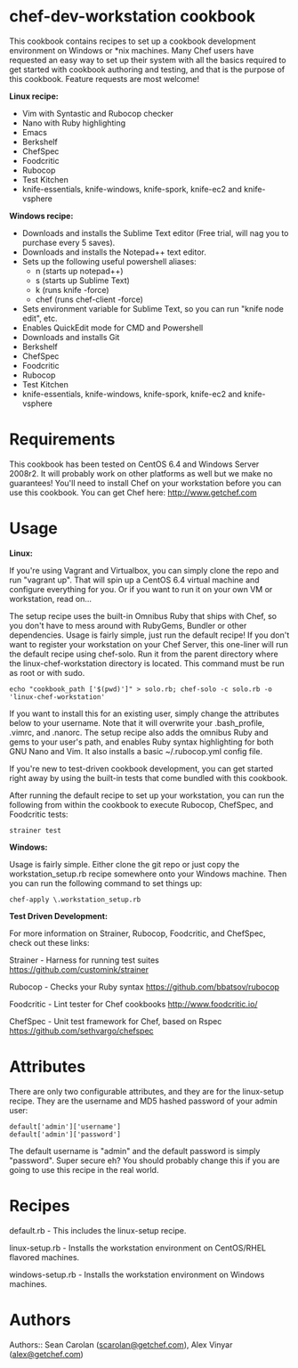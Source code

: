 # chef-dev-workstation cookbook
This cookbook contains recipes to set up a cookbook development environment on Windows or *nix machines.  Many Chef users have requested an easy way to set up their system with all the basics required to get started with cookbook authoring and testing, and that is the purpose of this cookbook. Feature requests are most welcome!

**Linux recipe:**
* Vim with Syntastic and Rubocop checker
* Nano with Ruby highlighting
* Emacs
* Berkshelf
* ChefSpec
* Foodcritic
* Rubocop
* Test Kitchen
* knife-essentials, knife-windows, knife-spork, knife-ec2 and knife-vsphere

**Windows recipe:**
* Downloads and installs the Sublime Text editor (Free trial, will nag you to purchase every 5 saves).
* Downloads and installs the Notepad++ text editor.
* Sets up the following useful powershell aliases:
  + n (starts up notepad++)
  + s (starts up Sublime Text)
  + k (runs knife -force)
  + chef (runs chef-client -force)
* Sets environment variable for Sublime Text, so you can run "knife node edit", etc.
* Enables QuickEdit mode for CMD and Powershell
* Downloads and installs Git
* Berkshelf
* ChefSpec
* Foodcritic
* Rubocop
* Test Kitchen
* knife-essentials, knife-windows, knife-spork, knife-ec2 and knife-vsphere

# Requirements
This cookbook has been tested on CentOS 6.4 and Windows Server 2008r2. It will probably work on other platforms as well but we make no guarantees! You'll need to install Chef on your workstation before you can use this cookbook.  You can get Chef here:  http://www.getchef.com

# Usage
**Linux:**

If you're using Vagrant and Virtualbox, you can simply clone the repo and run "vagrant up".  That will spin up a CentOS 6.4 virtual machine and configure everything for you.  Or if you want to run it on your own VM or workstation, read on...

The setup recipe uses the built-in Omnibus Ruby that ships with Chef, so you don't have to mess around with RubyGems, Bundler or other dependencies. Usage is fairly simple, just run the default recipe! If you don't want to register your workstation on your Chef Server, this one-liner will run the default recipe using chef-solo. Run it from the parent directory where the linux-chef-workstation directory is located. This command must be run as root or with sudo.

```
echo "cookbook_path ['$(pwd)']" > solo.rb; chef-solo -c solo.rb -o 'linux-chef-workstation'
```

If you want to install this for an existing user, simply change the attributes below to your username. Note that it will overwrite your .bash\_profile, .vimrc, and .nanorc. The setup recipe also adds the omnibus Ruby and gems to your user's path, and enables Ruby syntax highlighting for both GNU Nano and Vim. It also installs a basic ~/.rubocop.yml config file.

If you're new to test-driven cookbook development, you can get started right away by using the built-in tests that come bundled with this cookbook. 

After running the default recipe to set up your workstation, you can run the following from within the cookbook to execute Rubocop, ChefSpec, and Foodcritic tests:

```
strainer test
```

**Windows:**

Usage is fairly simple.  Either clone the git repo or just copy the workstation_setup.rb recipe somewhere onto your Windows machine.  Then you can run the following command to set things up:

```
chef-apply \.workstation_setup.rb
```

**Test Driven Development:**

For more information on Strainer, Rubocop, Foodcritic, and ChefSpec, check out these links:

Strainer - Harness for running test suites
https://github.com/customink/strainer

Rubocop - Checks your Ruby syntax
https://github.com/bbatsov/rubocop

Foodcritic - Lint tester for Chef cookbooks
http://www.foodcritic.io/

ChefSpec - Unit test framework for Chef, based on Rspec
https://github.com/sethvargo/chefspec


# Attributes
There are only two configurable attributes, and they are for the linux-setup recipe. They are the username and MD5 hashed password of your admin user:

```
default['admin']['username']
default['admin']['password']
```

The default username is "admin" and the default password is simply "password". Super secure eh? You should probably change this if you are going to use this recipe in the real world.

# Recipes
default.rb - This includes the linux-setup recipe.

linux-setup.rb - Installs the workstation environment on CentOS/RHEL flavored machines.

windows-setup.rb - Installs the workstation environment on Windows machines.

# Authors

Authors:: Sean Carolan (<scarolan@getchef.com>), Alex Vinyar (<alex@getchef.com>)
